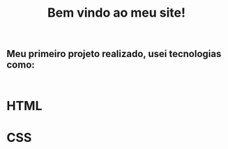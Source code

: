 <h1 align="center"> Bem vindo ao meu site!</h1> <br>
<h2>Meu primeiro projeto realizado, usei tecnologias como:<br>
<br>
<h1>HTML</h1>
<h1>CSS</h1> 
<br>




 
